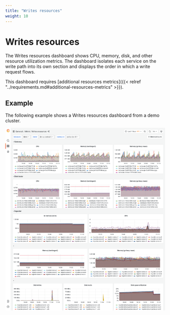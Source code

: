 ```yaml
---
title: "Writes resources"
weight: 10
---
```


# Writes resources

The Writes resources dashboard shows CPU, memory, disk, and other resource utilization metrics.
The dashboard isolates each service on the write path into its own section and displays the order in which a write request flows.

This dashboard requires [additional resources metrics]({{< relref "../requirements.md#additional-resources-metrics" >}}).

## Example

The following example shows a Writes resources dashboard from a demo cluster.

![Grafana Mimir writes resources dashboard](../../../images/dashboards/mimir-writes-resources.png)
